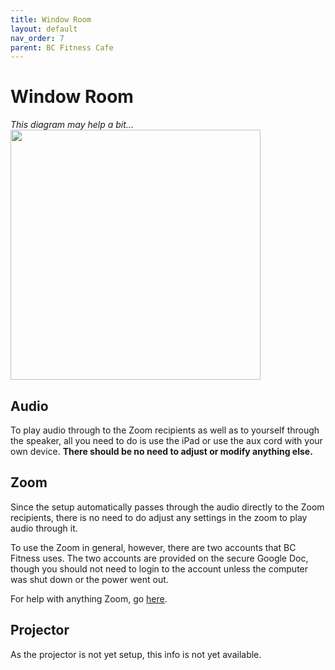 ```yaml
---
title: Window Room
layout: default
nav_order: 7
parent: BC Fitness Cafe
---
```

# Window Room
*This diagram may help a bit...*
<img src="{{site.baseurl}}/images/window_room_diagram.png" style="height:400px;">
## Audio
To play audio through to the Zoom recipients as well as to yourself through the speaker, all you need to do is use the iPad or use the aux cord with your own device. **There should be no need to adjust or modify anything else.**
## Zoom
Since the setup automatically passes through the audio directly to the Zoom recipients, there is no need to do adjust any settings in the zoom to play audio through it.

To use the Zoom in general, however, there are two accounts that BC Fitness uses. The two accounts are provided on the secure Google Doc, though you should not need to login to the account unless the computer was shut down or the power went out.

For help with anything Zoom, go [here](https://support.zoom.us/hc/en-us).
## Projector
As the projector is not yet setup, this info is not yet available.
